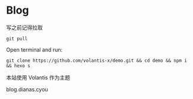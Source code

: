 # Blog

写之前记得拉取 

```
git pull
```

Open terminal and run:

```shell
git clone https://github.com/volantis-x/demo.git && cd demo && npm i && hexo s
```


本站使用 Volantis 作为主题

blog.dianas.cyou